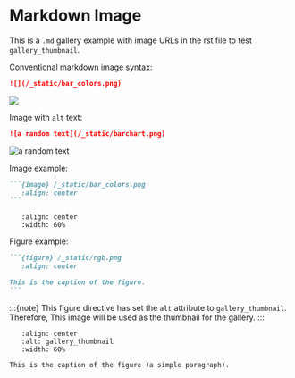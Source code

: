 # Markdown Image

This is a ``.md`` gallery example with image URLs in the rst file to test ``gallery_thumbnail``. 

Conventional markdown image syntax:

```markdown
![](/_static/bar_colors.png)
```

![](/_static/bar_colors.png)


Image with ``alt`` text:
```markdown
![a random text](/_static/barchart.png)
```

![a random text](/_static/barchart.png)

Image example:

````markdown
```{image} /_static/bar_colors.png
   :align: center
```
````

```{image} /_static/rgb.png
   :align: center
   :width: 60%
```


Figure example:


````markdown
```{figure} /_static/rgb.png
   :align: center

This is the caption of the figure.
```
````


:::{note}
This figure directive has set the ``alt`` attribute to ``gallery_thumbnail``. Therefore, This image will be used as the thumbnail for the gallery.
:::


```{figure} /_static/affine.png
   :align: center
   :alt: gallery_thumbnail
   :width: 60%

This is the caption of the figure (a simple paragraph).
```